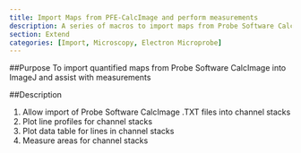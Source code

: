```yaml
---
title: Import Maps from PFE-CalcImage and perform measurements
description: A series of macros to import maps from Probe Software CalcImage and plot and extract line profile data and area measurements
section: Extend
categories: [Import, Microscopy, Electron Microprobe]
---
```


##Purpose
To import quantified maps from Probe Software CalcImage into ImageJ and assist with measurements

##Description
1. Allow import of Probe Software CalcImage .TXT files into channel stacks
2. Plot line profiles for channel stacks
3. Plot data table for lines in channel stacks
4. Measure areas for channel stacks
